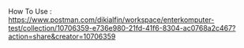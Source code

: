 How To Use : https://www.postman.com/dikialfin/workspace/enterkomputer-test/collection/10706359-e736e980-21fd-41f6-8304-ac0768a2c467?action=share&creator=10706359
